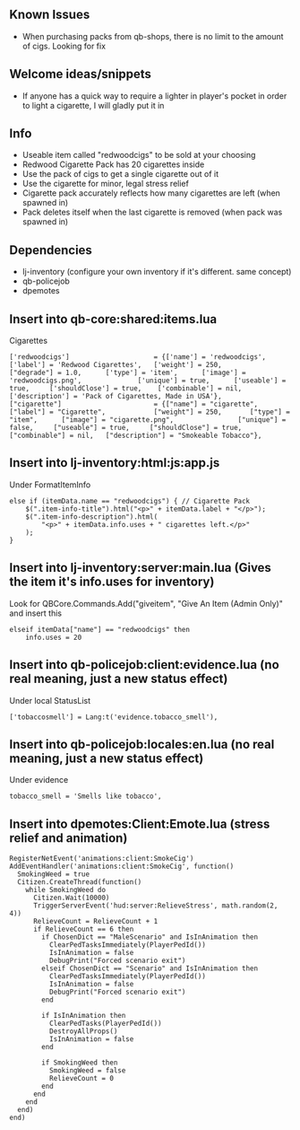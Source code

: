 ## Known Issues
- When purchasing packs from qb-shops, there is no limit to the amount of cigs. Looking for fix

## Welcome ideas/snippets
- If anyone has a quick way to require a lighter in player's pocket in order to light a cigarette, I will gladly put it in

## Info
- Useable item called "redwoodcigs" to be sold at your choosing
- Redwood Cigarette Pack has 20 cigarettes inside
- Use the pack of cigs to get a single cigarette out of it
- Use the cigarette for minor, legal stress relief
- Cigarette pack accurately reflects how many cigarettes are left (when spawned in)
- Pack deletes itself when the last cigarette is removed (when pack was spawned in)

## Dependencies
- lj-inventory (configure your own inventory if it's different. same concept)
- qb-policejob
- dpemotes

## Insert into qb-core:shared:items.lua
Cigarettes
```
['redwoodcigs'] 				 	= {['name'] = 'redwoodcigs', 			['label'] = 'Redwood Cigarettes', 	['weight'] = 250, 		["degrade"] = 1.0,		['type'] = 'item', 		['image'] = 'redwoodcigs.png', 				['unique'] = true, 		['useable'] = true, 	['shouldClose'] = true,	   ['combinable'] = nil,   ['description'] = 'Pack of Cigarettes, Made in USA'},
["cigarette"] 						= {["name"] = "cigarette",  	     	["label"] = "Cigarette",	 		["weight"] = 250, 		["type"] = "item", 		["image"] = "cigarette.png", 				["unique"] = false, 	["useable"] = true, 	["shouldClose"] = true,   	["combinable"] = nil,   ["description"] = "Smokeable Tobacco"},
```

## Insert into lj-inventory:html:js:app.js

Under FormatItemInfo
```
else if (itemData.name == "redwoodcigs") { // Cigarette Pack
    $(".item-info-title").html("<p>" + itemData.label + "</p>");
    $(".item-info-description").html(
        "<p>" + itemData.info.uses + " cigarettes left.</p>"
    );
}
```

## Insert into lj-inventory:server:main.lua (Gives the item it's info.uses for inventory)
Look for QBCore.Commands.Add("giveitem", "Give An Item (Admin Only)" and insert this
```
elseif itemData["name"] == "redwoodcigs" then
    info.uses = 20
```

## Insert into qb-policejob:client:evidence.lua (no real meaning, just a new status effect)

Under local StatusList
```
['tobaccosmell'] = Lang:t('evidence.tobacco_smell'),
```

## Insert into qb-policejob:locales:en.lua (no real meaning, just a new status effect)

Under evidence
```
tobacco_smell = 'Smells like tobacco',
```

## Insert into dpemotes:Client:Emote.lua (stress relief and animation)
```
RegisterNetEvent('animations:client:SmokeCig')
AddEventHandler('animations:client:SmokeCig', function()
  SmokingWeed = true
  Citizen.CreateThread(function()
    while SmokingWeed do
      Citizen.Wait(10000)
      TriggerServerEvent('hud:server:RelieveStress', math.random(2, 4))
      RelieveCount = RelieveCount + 1
      if RelieveCount == 6 then
        if ChosenDict == "MaleScenario" and IsInAnimation then
          ClearPedTasksImmediately(PlayerPedId())
          IsInAnimation = false
          DebugPrint("Forced scenario exit")
        elseif ChosenDict == "Scenario" and IsInAnimation then
          ClearPedTasksImmediately(PlayerPedId())
          IsInAnimation = false
          DebugPrint("Forced scenario exit")
        end

        if IsInAnimation then
          ClearPedTasks(PlayerPedId())
          DestroyAllProps()
          IsInAnimation = false
        end

        if SmokingWeed then
          SmokingWeed = false
          RelieveCount = 0
        end
      end
    end
  end)
end)
```